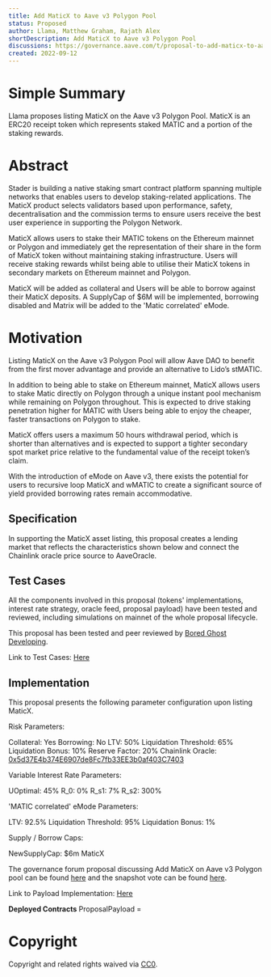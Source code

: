 ```yaml
---
title: Add MaticX to Aave v3 Polygon Pool
status: Proposed
author: Llama, Matthew Graham, Rajath Alex
shortDescription: Add MaticX to Aave v3 Polygon Pool
discussions: https://governance.aave.com/t/proposal-to-add-maticx-to-aave-v3-polygon-market/7995
created: 2022-09-12
---
```


# Simple Summary

Llama proposes listing MaticX on the Aave v3 Polygon Pool. MaticX is an ERC20 receipt token which represents staked MATIC and a portion of the staking rewards.

# Abstract

Stader is building a native staking smart contract platform spanning multiple networks that enables users to develop staking-related applications. The MaticX product selects validators based upon performance, safety, decentralisation and the commission terms to ensure users receive the best user experience in supporting the Polygon Network. 

MaticX allows users to stake their MATIC tokens on the Ethereum mainnet or Polygon and immediately get the representation of their share in the form of MaticX token without maintaining staking infrastructure. Users will receive staking rewards whilst being able to utilise their MaticX tokens in secondary markets on Ethereum mainnet and Polygon.

MaticX will be added as collateral and Users will be able to borrow against their MaticX deposits. A SupplyCap of $6M will be implemented, borrowing disabled and Matrix will be added to the 'Matic correlated' eMode. 

# Motivation

Listing MaticX on the Aave v3 Polygon Pool will allow Aave DAO to benefit from the first mover advantage and provide an alternative to Lido’s stMATIC. 

In addition to being able to stake on Ethereum mainnet, MaticX allows users to stake Matic directly on Polygon through a unique instant pool mechanism while remaining on Polygon throughout. This is expected to drive staking penetration higher for MATIC with Users being able to enjoy the cheaper, faster transactions on Polygon to stake.

MaticX offers users a maximum 50 hours withdrawal period, which is shorter than alternatives and is expected to support a tighter secondary spot market price relative to the fundamental value of the receipt token’s claim.

With the introduction of eMode on Aave v3, there exists the potential for users to recursive loop MaticX and wMATIC to create a significant source of yield provided borrowing rates remain accommodative. 

## Specification

In supporting the MaticX asset listing, this proposal creates a lending market that reflects the characteristics shown below and connect the Chainlink oracle price source to AaveOracle.

## Test Cases

All the components involved in this proposal (tokens' implementations, interest rate strategy, oracle feed, proposal payload) have been tested and reviewed, including simulations on mainnet of the whole proposal lifecycle.

This proposal has been tested and peer reviewed by [Bored Ghost Developing](https://twitter.com/bgdlabs).

Link to Test Cases: [Here](https://github.com/llama-community/aave-v3-crosschain-maticx-listing/blob/rajath/maticx-listing/src/test/PolygonMaticXE2E.t.sol)

## Implementation

This proposal presents the following parameter configuration upon listing MaticX.

Risk Parameters:

Collateral: Yes
Borrowing: No
LTV: 50%
Liquidation Threshold: 65%
Liquidation Bonus: 10%
Reserve Factor: 20%
Chainlink Oracle: [0x5d37E4b374E6907de8Fc7fb33EE3b0af403C7403](https://polygonscan.com/address/0x5d37E4b374E6907de8Fc7fb33EE3b0af403C7403)

Variable Interest Rate Parameters:

UOptimal: 45%
R_0: 0%
R_s1: 7%
R_s2: 300%

'MATIC correlated' eMode Parameters:

LTV: 92.5%
Liquidation Threshold: 95%
Liquidation Bonus: 1%
 
Supply / Borrow Caps:

NewSupplyCap: $6m MaticX

The governance forum proposal discussing Add MaticX on Aave v3 Polygon pool can be found [here](https://governance.aave.com/t/proposal-to-add-maticx-to-aave-v3-polygon-market/7995) and the snapshot vote can be found [here](https://snapshot.org/#/aave.eth/proposal/0x88e896a245ffeda703e0b8f5494f3e66628be6e32a7243e3341b545c2972857f). 

Link to Payload Implementation: [Here](https://github.com/llama-community/aave-v3-crosschain-maticx-listing/pull/1)

**Deployed Contracts**
ProposalPayload = [](https://polygonscan.com/address/)

# Copyright

Copyright and related rights waived via [CC0](https://creativecommons.org/publicdomain/zero/1.0/).
